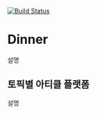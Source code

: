 [![Build Status](https://travis-ci.org/scene-cho/dinner.svg?branch=master)](https://travis-ci.org/scene-cho/dinner)

# Dinner

설명

## 토픽별 아티클 플랫폼

설명